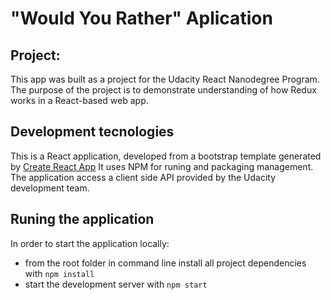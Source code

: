 # "Would You Rather" Aplication

## Project:

This app was built as a project for the Udacity React Nanodegree Program. The purpose of the project is to demonstrate understanding of how Redux works in a React-based web app.

## Development tecnologies

This is a React application, developed from a bootstrap template generated by [Create React App](https://github.com/facebookincubator/create-react-app)
It uses NPM for runing and packaging management.
The application access a client side API provided by the Udacity development team.

## Runing the application

In order to start the application locally:

- from the root folder in command line install all project dependencies with `npm install`
- start the development server with `npm start`
